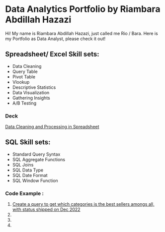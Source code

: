 # Data Analytics Portfolio by Riambara Abdillah Hazazi
Hi! My name is Riambara Abdillah Hazazi, just called me Rio / Bara. Here is my Portfolio as Data Analyst, please check it out!

## Spreadsheet/ Excel Skill sets:
* Data Cleaning
* Query Table
* Pivot Table
* Vlookup
* Descriptive Statistics
* Data Visualization
* Gathering Insights
* A/B Testing
### Deck
[Data Cleaning and Processing in Spreadsheet](https://drive.google.com/file/d/1rDN36UaAvj1r2qsr1y6df-1tvV-Dyy4R/view)

## SQL Skill sets:
* Standard Query Syntax
* SQL Aggregate Functions
* SQL Joins
* SQL Data Type
* SQL Date Format
* SQL Window Function
### Code Example :
1. [Create a query to get which categories is the best sellers amongs all, with status shipped on Dec 2022](https://console.cloud.google.com/bigquery?sq=134897584286:5335b49686b149fb891ea6ac3acd0f11)
2. 
3.
4.
